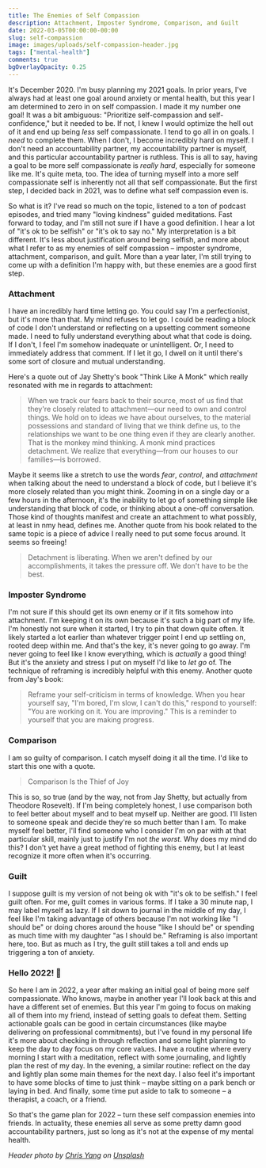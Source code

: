 ```yaml
---
title: The Enemies of Self Compassion
description: Attachment, Imposter Syndrome, Comparison, and Guilt
date: 2022-03-05T00:00:00-00:00
slug: self-compassion
image: images/uploads/self-compassion-header.jpg
tags: ["mental-health"]
comments: true
bgOverlayOpacity: 0.25
---
```


It's December 2020. I'm busy planning my 2021 goals. In prior years, I've always had at least one goal around anxiety or mental health, but this year I am determined to zero in on self compassion. I made it my number one goal! It was a bit ambiguous: "Prioritize self-compassion and self-confidence," but it needed to be. If not, I knew I would optimize the hell out of it and end up being *less* self compassionate. I tend to go all in on goals. I _need_ to complete them. When I don't, I become incredibly hard on myself. I don't need an accountability partner, my accountability partner is myself, and this particular accountability partner is ruthless. This is all to say, having a goal to be more self compassionate is *really hard*, especially for someone like me. It's quite meta, too. The idea of turning myself into a more self compassionate self is inherently not all that self compassionate. But the first step, I decided back in 2021, was to define what self compassion even is.

So what is it? I've read so much on the topic, listened to a ton of podcast episodes, and tried many "loving kindness" guided meditations. Fast forward to today, and I'm still not sure if I have a good definition. I hear a lot of "it's ok to be selfish" or "it's ok to say no." My interpretation is a bit different. It's less about justification around being selfish, and more about what I refer to as my enemies of self compassion – imposter syndrome, attachment, comparison, and guilt. More than a year later, I'm still trying to come up with a definition I'm happy with, but these enemies are a good first step.

### Attachment

I have an incredibly hard time letting go. You could say I'm a perfectionist, but it's more than that. My mind refuses to let go. I could be reading a block of code I don't understand or reflecting on a upsetting comment someone made. I need to fully understand everything about what that code is doing. If I don't, I feel I'm somehow inadequate or unintelligent. Or, I need to immediately address that comment. If I let it go, I dwell on it until there's some sort of closure and mutual understanding.

Here's a quote out of Jay Shetty's book "Think Like A Monk" which really resonated with me in regards to attachment:

> When we track our fears back to their source, most of us find that they're closely related to attachment—our need to own and control things. We hold on to ideas we have about ourselves, to the material possessions and standard of living that we think define us, to the relationships we want to be one thing even if they are clearly another. That is the monkey mind thinking. A monk mind practices detachment. We realize that everything—from our houses to our families—is borrowed.

Maybe it seems like a stretch to use the words _fear_, _control_, and _attachment_ when talking about the need to understand a block of code, but I believe it's more closely related than you might think. Zooming in on a single day or a few hours in the afternoon, it's the inability to let go of something simple like understanding that block of code, or thinking about a one-off conversation. Those kind of thoughts manifest and create an attachment to what possibly, at least in nmy head, defines me. Another quote from his book related to the same topic is a piece of advice I really need to put some focus around. It seems so freeing!

> Detachment is liberating. When we aren't defined by our accomplishments, it takes the pressure off. We don't have to be the best.

### Imposter Syndrome

I'm not sure if this should get its own enemy or if it fits somehow into attachment. I'm keeping it on its own because it's such a big part of my life. I'm honestly not sure when it started, I try to pin that down quite often. It likely started a lot earlier than whatever trigger point I end up settling on, rooted deep within me. And that's the key, it's never going to go away. I'm never going to feel like I know everything, which is _actually_ a good thing! But it's the anxiety and stress I put on myself I'd like to *let go* of. The technique of reframing is incredibly helpful with this enemy. Another quote from Jay's book:

> Reframe your self-criticism in terms of knowledge. When you hear yourself say, "I'm bored, I'm slow, I can't do this," respond to yourself: "You are working on it. You are improving." This is a reminder to yourself that you are making progress.

### Comparison

I am so guilty of comparison. I catch myself doing it all the time. I'd like to start this one with a quote.

> Comparison Is the Thief of Joy

This is so, so true (and by the way, not from Jay Shetty, but actually from Theodore Rosevelt). If I'm being completely honest, I use comparison both to feel better about myself and to beat myself up. Neither are good. I'll listen to someone speak and decide they're so much better than I am. To make myself feel better, I'll find someone who I consider I'm on par with at that particular skill, mainly just to justify I'm not *the worst*. Why does my mind do this? I don't yet have a great method of fighting this enemy, but I at least recognize it more often when it's occurring.

### Guilt

I suppose guilt is my version of not being ok with "it's ok to be selfish." I feel guilt often. For me, guilt comes in various forms. If I take a 30 minute nap, I may label myself as lazy. If I sit down to journal in the middle of my day, I feel like I'm taking advantage of others because I'm not working like "I should be" or doing chores around the house "like I should be" or spending as much time with my daughter "as I should be." Reframing is also important here, too. But as much as I try, the guilt still takes a toll and ends up triggering a ton of anxiety.

### Hello 2022! 👋

So here I am in 2022, a year after making an initial goal of being more self compassionate. Who knows, maybe in another year I'll look back at this and have a different set of enemies. But this year I'm going to focus on making all of them into my friend, instead of setting goals to defeat them. Setting actionable goals can be good in certain circumstances (like maybe delivering on professional commitments), but I've found in my personal life it's more about checking in through reflection and some light planning to keep the day to day focus on my core values. I have a routine where every morning I start with a meditation, reflect with some journaling, and lightly plan the rest of my day. In the evening, a similar routine: reflect on the day and lightly plan some main themes for the next day. I also feel it's important to have some blocks of time to just think – maybe sitting on a park bench or laying in bed. And finally, some time put aside to talk to someone – a therapist, a coach, or a friend. 

So that's the game plan for 2022 – turn these self compassion enemies into friends. In actuality, these enemies all serve as some pretty damn good accountability partners, just so long as it's not at the expense of my mental health.

_Header photo by [Chris Yang](https://unsplash.com/@chrisyangchrisfilm?utm_source=unsplash&utm_medium=referral&utm_content=creditCopyText) on [Unsplash](https://unsplash.com/s/photos/imposter-syndrome?utm_source=unsplash&utm_medium=referral&utm_content=creditCopyText)_